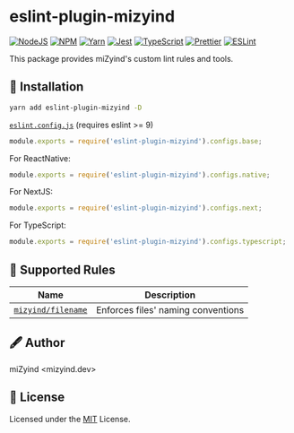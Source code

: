 # eslint-plugin-mizyind

[![NodeJS](https://img.shields.io/node/v/eslint-plugin-mizyind?style=for-the-badge&label=&color=339933&logo=node.js&logoColor=fff)](https://nodejs.org)
[![NPM](https://img.shields.io/npm/v/eslint-plugin-mizyind?style=for-the-badge&label=&color=cb3837&logo=npm)](https://www.npmjs.com/package/eslint-plugin-mizyind)
[![Yarn](https://img.shields.io/badge/-~=1.22-2c8ebb?style=for-the-badge&label=&logo=yarn&logoColor=fff)](https://classic.yarnpkg.com)
[![Jest](https://img.shields.io/npm/dependency-version/eslint-plugin-mizyind/dev/jest?style=for-the-badge&label=&color=c21325&logo=jest)](https://jestjs.io)
[![TypeScript](https://img.shields.io/npm/dependency-version/eslint-plugin-mizyind/typescript?style=for-the-badge&label=&color=007acc&logo=typescript&logoColor=fff)](https://www.typescriptlang.org)
[![Prettier](https://img.shields.io/npm/dependency-version/eslint-plugin-mizyind/prettier?style=for-the-badge&label=&color=f7b93e&logo=prettier&logoColor=000)](https://prettier.io)
[![ESLint](https://img.shields.io/npm/dependency-version/eslint-plugin-mizyind/eslint?style=for-the-badge&label=&color=4b32c3&logo=eslint&logoColor=fff)](https://eslint.org)

This package provides miZyind's custom lint rules and tools.

## 🔮 Installation

```bash
yarn add eslint-plugin-mizyind -D
```

[`eslint.config.js`](https://eslint.org/docs/latest/use/configure/configuration-files) (requires eslint >= 9)

```js
module.exports = require('eslint-plugin-mizyind').configs.base;
```

For ReactNative:

```js
module.exports = require('eslint-plugin-mizyind').configs.native;
```

For NextJS:

```js
module.exports = require('eslint-plugin-mizyind').configs.next;
```

For TypeScript:

```js
module.exports = require('eslint-plugin-mizyind').configs.typescript;
```

## 📜 Supported Rules

| Name                                         | Description                        |
| -------------------------------------------- | ---------------------------------- |
| [`mizyind/filename`](docs/rules/filename.md) | Enforces files' naming conventions |

## 🖋 Author

miZyind <mizyind.dev>

## 📇 License

Licensed under the [MIT](LICENSE) License.
